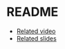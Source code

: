 # README

* [Related video](https://www.youtube.com/watch?v=uH9A37k2QkU)
* [Related slides](https://www.slideshare.net/VictorRentea/clean-lambdas-streams-in-java8)
